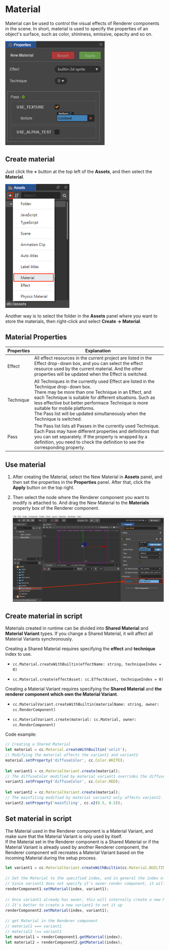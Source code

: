 # Material

Material can be used to control the visual effects of Renderer components in the scene. In short, material is used to specify the properties of an object's surface, such as color, shininess, emissive, opacity and so on.

![Material](./material/material.png)

## Create material

Just click the **+** button at the top left of the **Assets**, and then select the **Material**.

![](./material/create-material.png)

Another way is to select the folder in the **Assets** panel where you want to store the materials, then right-click and select **Create -> Material**.

## Material Properties

| Properties | Explanation	             |
| ---------- | ---------------- |
| Effect     | All effect resources in the current project are listed in the Effect drop-down box, and you can select the effect resource used by the current material. And the other properties will be updated when the Effect is switched. |
| Technique  | All Techniques in the currently used Effect are listed in the Technique drop-down box.<br>There may be more than one Technique in an Effect, and each Technique is suitable for different situations. Such as less effective but better performace Technique is more suitable for mobile platforms.<br>The Pass list will be updated simultaneously when the Technique is switched. |
| Pass       | The Pass list lists all Passes in the currently used Technique.<br>Each Pass may have different properties and definitions that you can set separately. If the property is wrapped by a definition, you need to check the definition to see the corresponding property.

## Use material

1. After creating the Material, select the New Material in **Assets** panel, and then set the properties in the **Properties** panel. After that, click the **Apply** button on the top right.

2. Then select the node where the Renderer component you want to modify is attached to. And drag the New Material to the **Materials** property box of the Renderer component.

    ![](./material/set-material.png)

## Create material in script

Materials created in runtime can be divided into **Shared Material** and **Material Variant** types. If you change a Shared Material, it will affect all Material Variants synchronously.

Creating a Shared Material requires specifying the **effect** and **technique** index to use.

- `cc.Material.createWithBuiltin(effectName: string, techniqueIndex = 0)`

- `cc.Material.create(effectAsset: cc.EffectAsset, techniqueIndex = 0)`

Creating a Material Variant requires specifying the **Shared Material** and **the renderer component which own the Material Variant**.

- `cc.MaterialVariant.createWithBuiltin(materialName: string, owner: cc.RenderComponent)`
  
- `cc.MaterialVariant.create(material: cc.Material, owner: cc.RenderComponent)`

Code example:

```js
// Creating a Shared Material
let material = cc.Material.createWithBuiltin('unlit');
// Modifying the material affects the variant1 and variant2
material.setProperty('diffuseColor', cc.Color.WHITE);

let variant1 = cc.MaterialVariant.create(material);
// The diffuseColor modified by material variant1 overrides the diffuseColor modified by material
variant1.setProperty('diffuseColor', cc.Color.RED);

let variant2 = cc.MaterialVariant.create(material);
// The mainTiling modified by material variant2 only affects variant2.
variant2.setProperty('mainTiling', cc.v2(0.5, 0.5));
```

## Set material in script

The Material used in the Renderer component is a Material Variant, and make sure that the Material Variant is only used by itself.<br>
If the Material set in the Renderer component is a Shared Material or if the Material Variant is already used by another Renderer component, the Renderer component will recreates a Material Variant based on the incoming Material during the setup process.

```js
let variant1 = cc.MaterialVariant.createWithBuiltin(cc.Material.BUILTIN_NAME.SPRITE);

// Set the Material to the specified index, and in general the index of a 2D Renderer component is 0.
// Since variant1 does not specify it's owner render component, it will be used directly by renderComponent1 and set owner to renderComponent1
renderComponent1.setMaterial(index, variant1);

// Once variant1 already has owner, this will internally create a new Material Variant based on variant1.
// It's better to create a new variant2 to set it up
renderComponent2.setMaterial(index, variant1);

// get Material in the Renderer component
// material1 === variant1
// material2 !== variant1
let material1 = renderComponent1.getMaterial(index);
let material2 = renderComponent2.getMaterial(index);
```
